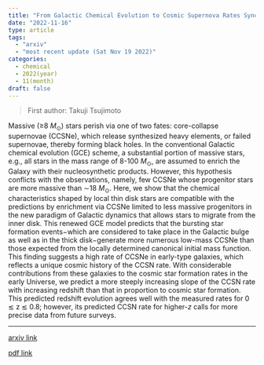```yaml
---
title: "From Galactic Chemical Evolution to Cosmic Supernova Rates Synchronized with Core-Collapse Supernovae Limited to the Narrow Progenitor Mass Range"
date: "2022-11-16"
type: article
tags:
  - "arxiv"
  - "most recent update (Sat Nov 19 2022)"
categories:
  - chemical
  - 2022(year)
  - 11(month)
draft: false
---
```


> First author: Takuji Tsujimoto

 Massive ($\geq$8 $M_\odot$) stars perish via one of two fates: core-collapse
supernovae (CCSNe), which release synthesized heavy elements, or failed
supernovae, thereby forming black holes. In the conventional Galactic chemical
evolution (GCE) scheme, a substantial portion of massive stars, e.g., all stars
in the mass range of 8-100 $M_{\odot},$ are assumed to enrich the Galaxy with
their nucleosynthetic products. However, this hypothesis conflicts with the
observations, namely, few CCSNe whose progenitor stars are more massive than
$\sim$18 $M_{\odot}.$ Here, we show that the chemical characteristics shaped by
local thin disk stars are compatible with the predictions by enrichment via
CCSNe limited to less massive progenitors in the new paradigm of Galactic
dynamics that allows stars to migrate from the inner disk. This renewed GCE
model predicts that the bursting star formation events$-$which are considered
to take place in the Galactic bulge as well as in the thick disk$-$generate
more numerous low-mass CCSNe than those expected from the locally determined
canonical initial mass function. This finding suggests a high rate of CCSNe in
early-type galaxies, which reflects a unique cosmic history of the CCSN rate.
With considerable contributions from these galaxies to the cosmic star
formation rates in the early Universe, we predict a more steeply increasing
slope of the CCSN rate with increasing redshift than that in proportion to
cosmic star formation. This predicted redshift evolution agrees well with the
measured rates for 0 $\lesssim$ z $\lesssim$ 0.8; however, its predicted CCSN
rate for higher-$z$ calls for more precise data from future surveys.

---
[arxiv link](http://arxiv.org/abs/2211.09160v1)

[pdf link](http://arxiv.org/pdf/2211.09160v1)